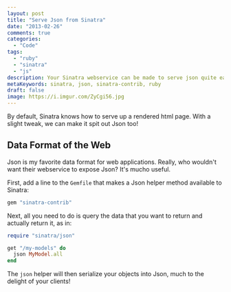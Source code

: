 ```yaml
---
layout: post
title: "Serve Json from Sinatra"
date: "2013-02-26"
comments: true
categories:
  - "Code"
tags:
  - "ruby"
  - "sinatra"
  - "js"
description: Your Sinatra webservice can be made to serve json quite easily.
metaKeywords: sinatra, json, sinatra-contrib, ruby
draft: false
image: https://i.imgur.com/ZyCgi56.jpg
---
```


By default, Sinatra knows how to serve up a rendered html page.  With a slight tweak, we can make it spit out Json too!

<!--more-->

## Data Format of the Web

Json is my favorite data format for web applications.  Really, who wouldn't want their webservice to expose Json?  It's mucho useful.  

First, add a line to the `Gemfile` that makes a Json helper method available to Sinatra:

```ruby
gem "sinatra-contrib"
```
Next, all you need to do is query the data that you want to return and actually return it, as in:

```ruby
require "sinatra/json"

get "/my-models" do
  json MyModel.all
end
```

The `json` helper will then serialize your objects into Json, much to the delight of your clients!
